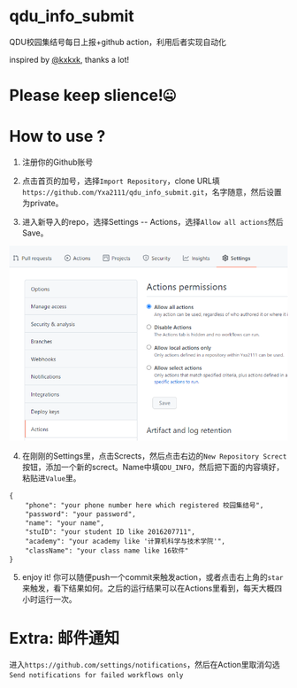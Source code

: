 # qdu_info_submit

QDU校园集结号每日上报+github action，利用后者实现自动化

inspired by [@kxkxk](https://github.com/kxkxk), thanks a lot!

# Please keep slience!🤐

# How to use ?

1. 注册你的Github账号
2. 点击首页的加号，选择`Import Repository`，clone URL填`https://github.com/Yxa2111/qdu_info_submit.git`，名字随意，然后设置为private。

3. 进入新导入的repo，选择Settings -- Actions，选择`Allow all actions`然后Save。

![](imgs/open_action.png)

4. 在刚刚的Settings里，点击Scrects，然后点击右边的`New Repository Screct`按钮，添加一个新的screct。Name中填`QDU_INFO`，然后把下面的内容填好，粘贴进`Value`里。

```
{
    "phone": "your phone number here which registered 校园集结号",
    "password": "your password",
    "name": "your name",
    "stuID": "your student ID like 2016207711",
    "academy": "your academy like '计算机科学与技术学院'",
    "className": "your class name like 16软件"
}
```

5. enjoy it! 你可以随便push一个commit来触发action，或者点击右上角的`star`来触发，看下结果如何。之后的运行结果可以在Actions里看到，每天大概四小时运行一次。

# Extra: 邮件通知

进入`https://github.com/settings/notifications`，然后在Action里取消勾选`Send notifications for failed workflows only`
